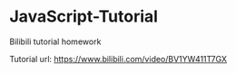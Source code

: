 # JavaScript-Tutorial
Bilibili tutorial homework

Tutorial url: https://www.bilibili.com/video/BV1YW411T7GX
